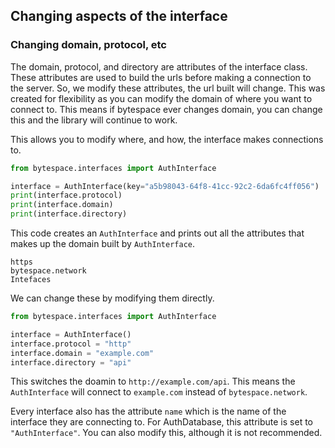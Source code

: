 ## Changing aspects of the interface

### Changing domain, protocol, etc
The domain, protocol, and directory are attributes of the interface class.
These attributes are used to build the urls before making a connection to the server.
So, we modify these attributes, the url built will change.
This was created for flexibility as you can modify the domain of where you want to connect to.
This means if bytespace ever changes domain, you can change this and the library will continue to work.

This allows you to modify where, and how, the interface makes connections to.
```py
from bytespace.interfaces import AuthInterface

interface = AuthInterface(key="a5b98043-64f8-41cc-92c2-6da6fc4ff056")
print(interface.protocol)
print(interface.domain)
print(interface.directory)
```
This code creates an `AuthInterface` and prints out all the attributes that makes up the domain built by `AuthInterface`.
```
https
bytespace.network
Intefaces
```
We can change these by modifying them directly.
```py
from bytespace.interfaces import AuthInterface

interface = AuthInterface()
interface.protocol = "http"
interface.domain = "example.com"
interface.directory = "api"
```
This switches the doamin to `http://example.com/api`. 
This means the `AuthInterface` will connect to `example.com` instead of `bytespace.network`.

Every interface also has the attribute `name` which is the name of the interface they are connecting to.
For AuthDatabase, this attribute is set to `"AuthInterface"`.
You can also modify this, although it is not recommended.